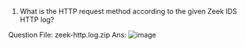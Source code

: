 1. What is the HTTP request method according to the given Zeek IDS HTTP log?

Question File:
zeek-http.log.zip
Ans: ![image](https://github.com/user-attachments/assets/2855bb1e-6c99-4329-9d16-20c2583a2b83)
